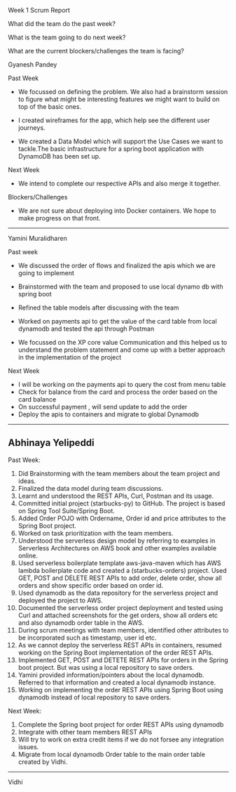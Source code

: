 Week 1 Scrum Report 

What did the team do the past week?

What is the team going to do next week?

What are the current blockers/challenges the team is facing? 

Gyanesh Pandey

Past Week
- We focussed on defining the problem. We also had a brainstorm session to figure what might be interesting features we might want to build on top of the basic ones.

- I created wireframes for the app, which help see the different user journeys.

- We created a Data Model which will support the Use Cases we want to tackle.The basic infrastructure for a spring boot application with DynamoDB has been set up.

Next Week
- We intend to complete our respective APIs and also merge it together.

Blockers/Challenges
- We are not sure about deploying into Docker containers. We hope to make progress on that front.



-----------------------------------------------------------------------------------------------------------------------------


Yamini Muralidharen


Past week
- We discussed the order of flows and finalized the apis which we are going to implement

-  Brainstormed with the team and proposed to use local dynamo db with spring boot 

- Refined the table models after discussing with the team

- Worked on payments api to get the value of the card table from local dynamodb and tested the api through Postman

- We focussed on the XP core value Communication and this helped us to understand the problem statement and come up with a better approach in the implementation of the project

Next Week

- I will be working on the payments api to query the cost from menu table 
- Check for balance from the card and process the order based on the card balance
- On successful payment , will send update to add the order 
- Deploy the apis to containers and migrate to global Dynamodb  






-----------------------------------------------------------------------------------------------------------------------------

Abhinaya Yelipeddi
-------------------

Past Week:

1. Did Brainstorming with the team members about the team project and ideas.
2. Finalized the data model during team discussions.
3. Learnt and understood the REST APIs, Curl, Postman and its usage.
4. Committed initial project (starbucks-py) to GitHub. The project is based on Spring Tool Suite/Spring Boot.
5. Added Order POJO with Ordername, Order id and price attributes to the Spring Boot project.
6. Worked on task prioritization with the team members.
7. Understood the serverless design model by referring to examples in Serverless Architectures on AWS book and other examples available online.
8. Used serverless boilerplate template aws-java-maven which has AWS lambda boilerplate code and created a (starbucks-orders) project. Used GET, POST and DELETE REST APIs to add order, delete order, show all orders and show specific order based on order id.
9. Used dynamodb as the data repository for the serverless project and deployed the project to AWS.
10. Documented the serverless order project deployment and tested using Curl and attached screenshots for the get orders, show all orders etc and also dynamodb order table in the AWS.
11. During scrum meetings with team members, identified other attributes to be incorporated such as timestamp, user id etc.
12. As we cannot deploy the serverless REST APIs in containers, resumed working on the Spring Boot implementation of the order REST APIs.
13. Implemented GET, POST and DETETE REST APIs for orders in the Spring boot project. But was using a local repository to save orders.
14. Yamini provided information/pointers about the local dynamodb. Referred to that information and created a local dynamodb instance.
15. Working on implementing the order REST APIs using Spring Boot using dynamodb instead of local repository to save orders.

Next Week:

1. Complete the Spring boot project for order REST APIs using dynamodb
2. Integrate with other team members REST APIs 
3. Will try to work on extra credit items if we do not forsee any integration issues.
4. Migrate from local dynamodb Order table to the main order table created by Vidhi.

------------------------------------------------------------------------------------------------------------------------------





Vidhi

